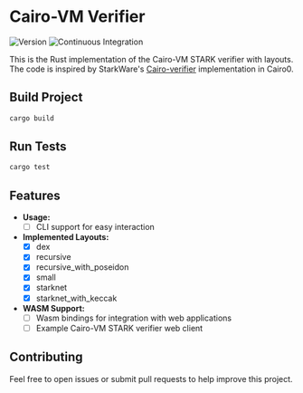 # Cairo-VM Verifier

![Version](https://img.shields.io/badge/v0.1.1-green?style=flat-square&logo=git&logoColor=white&label=version)
![Continuous Integration](https://img.shields.io/github/actions/workflow/status/iosis-tech/cairovm-verifier/ci.yml?style=flat-square&logo=githubactions&logoColor=white&label=Continuous%20Integration)

This is the Rust implementation of the Cairo-VM STARK verifier with layouts. The code is inspired by StarkWare's [Cairo-verifier](https://github.com/starkware-libs/cairo-lang) implementation in Cairo0.

## Build Project

```sh
cargo build
```

## Run Tests

```sh
cargo test
```

## Features

- **Usage:**
  - [ ] CLI support for easy interaction

- **Implemented Layouts:**
  - [x] dex
  - [x] recursive
  - [x] recursive_with_poseidon
  - [x] small
  - [x] starknet
  - [x] starknet_with_keccak

- **WASM Support:**
  - [ ] Wasm bindings for integration with web applications
  - [ ] Example Cairo-VM STARK verifier web client

## Contributing

Feel free to open issues or submit pull requests to help improve this project.
